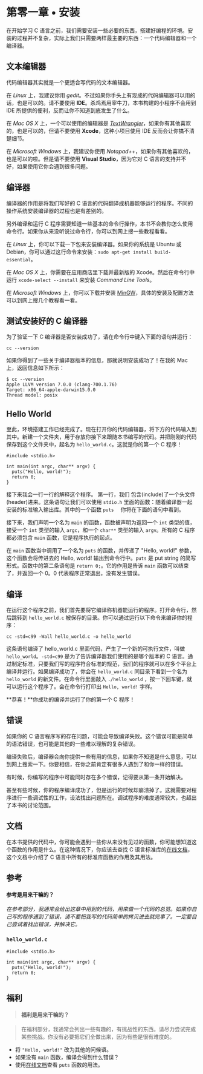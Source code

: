 # 第零一章 • 安装

在开始学习 C 语言之前，我们需要安装一些必要的东西，搭建好编程的环境。安装的过程并不复杂，实际上我们只需要两样最主要的东西：一个代码编辑器和一个编译器。

## 文本编辑器

代码编辑器其实就是一个更适合写代码的文本编辑器。

在 *Linux* 上，我建议你用 *gedit*。不过如果你手头上有现成的代码编辑器可以用的话，也是可以的。请不要使用  **IDE**。杀鸡焉用宰牛刀，本书构建的小程序不会用到 IDE 所提供的便利，反而让你不知道到底发生了什么。

在 *Mac OS X* 上，一个可以使用的编辑器是 [*TextWrangler*](http://www.barebones.com/products/textwrangler/)，如果你有其他喜欢的，也是可以的，但请不要使用 **Xcode**，这种小项目使用 IDE 反而会让你搞不清楚细节。

在 *Microsoft Windows* 上，我建议你使用 *Notapad++*，如果你有其他喜欢的，也是可以的啦。但是请不要使用 **Visual Studio**，因为它对 C 语言的支持并不好，如果使用它你会遇到很多问题。

## 编译器

编译器的作用是将我们写好的 C 语言的代码翻译成机器能够运行的程序。不同的操作系统安装编译器的过程也是有差别的。

另外编译和运行 C 程序需要知道一些基本的命令行操作，本书不会教你怎么使用命令行。如果你从来没听说过命令行，你可以到网上搜一些教程看看。

在 *Linux* 上，你可以下载一下包来安装编译器。如果你的系统是 Ubuntu 或 Debian，你可以通过这行命令来安装：`sudo apt-get install build-essential`。

在 *Mac OS X* 上，你需要在应用商店里下载并最新版的 Xcode。然后在命令行中运行 `xcode-select --install` 来安装 *Command Line Tools*。

在 *Microsoft Windows* 上，你可以下载并安装 [MinGW](http://www.mingw.org/)，具体的安装及配置方法可以到网上搜几个教程看一看。

## 测试安装好的 C 编译器

为了验证一下 C 编译器是否安装成功了，请在命令行中键入下面的语句并运行：

    cc --version

如果你得到了一些关于编译器版本的信息，那就说明安装成功了！在我的 Mac 上，返回信息如下所示：

    $ cc --version
    Apple LLVM version 7.0.0 (clang-700.1.76)
    Target: x86_64-apple-darwin15.0.0
    Thread model: posix

## Hello World

至此，环境搭建工作已经完成了。现在打开你的代码编辑器，将下方的代码输入到其中。新建一个文件夹，用于存放你接下来跟随本书编写的代码。并把刚刚的代码保存到这个文件夹中，起名为 `hello_world.c`。这就是你的第一个 C 程序！

    #include <stdio.h>

    int main(int argc, char** argv) {
      puts("Hello, world!");
      return 0;
    }

接下来我会一行一行的解释这个程序。
第一行，我们 包含(include)了一个头文件(header)进来。这条语句让我们可以使用 `stdio.h` 里面的函数：随着编译器一起安装的标准输入输出库。其中的一个函数 `puts  ` 你将在下面的语句中看到。

接下来，我们声明一个名为 `main` 的函数，函数被声明为返回一个 `int` 类型的值，接受一个 `int` 类型的输入 `argc`，和一个 `char**` 类型的输入 `argv`。所有的 C 程序都必须包含 `main` 函数，它是程序执行的起点。

在 `main` 函数当中调用了一个名为 `puts` 的函数，并传递了 "Hello, world!" 参数，这个函数会将传进去的 Hello, world! 输出到命令行中。`puts` 是 put string 的简写形式。函数中的第二条语句是 `return 0;`。它的作用是告诉 `main` 函数可以结束了，并返回一个 0。0 代表程序正常退出，没有发生错误。

## 编译

在运行这个程序之前，我们首先要将它编译称机器能运行的程序。打开命令行，然后跳转到 `hello_world.c` 被保存的目录。你可以通过运行以下命令来编译你的程序：

    cc -std=c99 -Wall hello_world.c -o hello_world
    
这条语句编译了 hello_world.c 里面代码，产生了一个新的可执行文件，叫做 `hello_world`。`-std=c99` 是为了告诉编译器我们使用的是哪个版本的 C 语言。通过制定标准，只要我们写的程序符合标准的规范，我们的程序就可以在多个平台上编译并运行。如果编译成功了，你会在 `hello_world.c` 同目录下看到一个名为 `hello_world` 的新文件。在命令行里面敲入 `./hello_world` ，按一下回车键，就可以运行这个程序了。会在命令行打印出 `Hello, world!` 字样。

**恭喜！**你成功的编译并运行了你的第一个 C 程序！

## 错误

如果你的 C 语言程序写的存在问题，可能会导致编译失败。这个错误可能是简单的语法错误，也可能是其他的一些难以理解的复杂错误。

编译失败后，编译器会向你提供一些有用的信息，如果你不知道是什么意思，可以到网上搜索一下。你要相信，在你之前肯定有很多人遇到了和你一样的错误。

有时候，你编写的程序中可能同时存在多个错误，记得要从第一条开始解决。

甚至有些时候，你的程序编译成功了，但是运行的时候却崩溃掉了。这就需要对程序进行一些调试性的工作，设法找出问题所在。调试程序的难度通常较大，也超出了本书的讨论范围。

## 文档

在本书提供的代码中，你可能会遇到一些你从来没有见过的函数，你可能想知道这个函数的作用是什么。在这种情况下，你应该去查找 C 语言标准库的[在线文档](http://en.cppreference.com/w/c)，这个文档中介绍了 C 语言中所有的标准库函数的作用及其用法。

## 参考

#### 参考是用来干嘛的？

*在参考部分，我通常会给出这章中用到的代码，用来做一个代码的总览。如果你自己写的程序遇到了错误，请不要把我写的代码简单的拷贝进去就完事了。一定要自己尝试着找出错误，并解决它。*

### `hello_world.c`

    #include <stdio.h>

    int main(int argc, char** argv) {
      puts("Hello, world!");
      return 0;
    }

## 福利

> #### 福利是用来干嘛的？

> 在福利部分，我通常会列出一些有趣的，有挑战性的东西。请尽力尝试完成某些挑战。你没有必要把它们全做出来，因为有些是很有难度的。

* 将 `"Hello, world!"` 改为其他的问候语。
* 如果没有 `main` 函数，编译会得到什么错误？
* 使用[在线文档](http://en.cppreference.com/w/c)查看 `puts` 函数的用法。